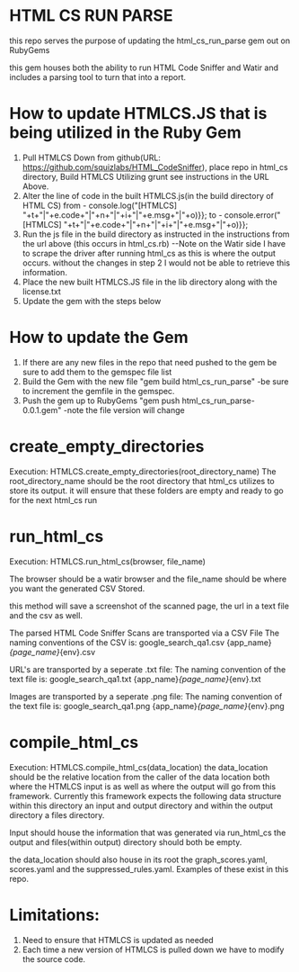 # **HTML CS RUN PARSE**

this repo serves the purpose of updating the html_cs_run_parse gem out on RubyGems

this gem houses both the ability to run HTML Code Sniffer and Watir and includes a parsing tool to turn that into a report. 

# **How to update HTMLCS.JS that is being utilized in the Ruby Gem** 

1. Pull HTMLCS Down from github(URL: https://github.com/squizlabs/HTML_CodeSniffer), place repo in html_cs directory, Build HTMLCS Utilizing grunt see instructions in the URL Above.
2. Alter the line of code in the built HTMLCS.js(in the build directory of HTML CS)
from -  console.log("[HTMLCS] "+t+"|"+e.code+"|"+n+"|"+i+"|"+e.msg+"|"+o)}};
to -  console.error("[HTMLCS] "+t+"|"+e.code+"|"+n+"|"+i+"|"+e.msg+"|"+o)}}; 
3. Run the js file in the build directory as instructed in the instructions from the url above (this occurs in html_cs.rb)
  --Note on the Watir side I have to scrape the driver after running html_cs as this is where the output occurs. without the changes in step 2 I would not be able to retrieve this information. 
4. Place the new built HTMLCS.JS file in the lib directory along with the license.txt
5. Update the gem with the steps below

# **How to update the Gem**  
1. If there are any new files in the repo that need pushed to the gem be sure to add them to the gemspec file list
2. Build the Gem with the new file "gem build html_cs_run_parse" -be sure to increment the gemfile in the gemspec. 
3. Push the gem up to RubyGems "gem push html_cs_run_parse-0.0.1.gem" -note the file version will change

# **create_empty_directories**
Execution: HTMLCS.create_empty_directories(root_directory_name) 
The root_directory_name should be the root directory that html_cs utilizes to store its output. 
it will ensure that these folders are empty and ready to go for the next html_cs run 


# **run_html_cs** 
Execution: HTMLCS.run_html_cs(browser, file_name) 

The browser should be a watir browser and the file_name should be where you want the generated CSV Stored. 

this method will save a screenshot of the scanned page, the url in a text file and the csv as well. 

The parsed HTML Code Sniffer Scans are transported via a CSV File
The naming conventions of the CSV is: 
google_search_qa1.csv
{app_name}_{page_name}_{env}.csv

URL's are transported by a seperate .txt file: 
The naming convention of the text file is: 
google_search_qa1.txt
{app_name}_{page_name}_{env}.txt

Images are transported by a seperate .png file: 
The naming convention of the text file is: 
google_search_qa1.png
{app_name}_{page_name}_{env}.png


# **compile_html_cs**
Execution: HTMLCS.compile_html_cs(data_location)
the data_location should be the relative location from the caller of the data location both where the HTMLCS input is as well as where the output will go from this framework.
Currently this framework expects the following data structure within this directory
an input and output directory and within the output directory a files directory. 
 
Input should house the information that was generated via run_html_cs the output and files(within output) directory should both be empty. 

the data_location should also house in its root the graph_scores.yaml, scores.yaml and the suppressed_rules.yaml. Examples of these exist in this repo.  



# **Limitations:** 

1. Need to ensure that HTMLCS is updated as needed
2. Each time a new version of HTMLCS is pulled down we have to modify the source code. 


